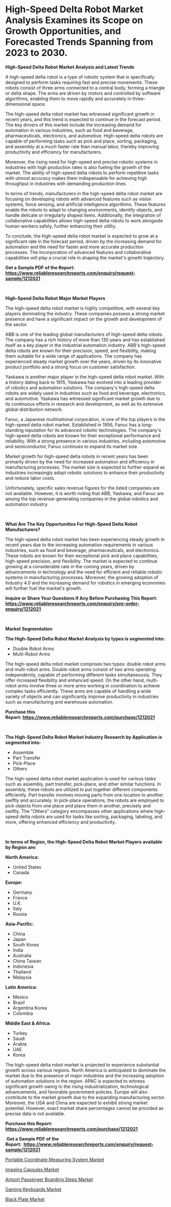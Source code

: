 <p><h1>High-Speed Delta Robot Market Analysis Examines its Scope on Growth Opportunities, and Forecasted Trends Spanning from 2023 to 2030.</h1></p><p><strong>High-Speed Delta Robot Market Analysis and Latest Trends</strong></p>
<p><p>A high-speed delta robot is a type of robotic system that is specifically designed to perform tasks requiring fast and precise movements. These robots consist of three arms connected to a central body, forming a triangle or delta shape. The arms are driven by motors and controlled by software algorithms, enabling them to move rapidly and accurately in three-dimensional space.</p><p>The high-speed delta robot market has witnessed significant growth in recent years, and this trend is expected to continue in the forecast period. The key drivers of this market include the increasing demand for automation in various industries, such as food and beverage, pharmaceuticals, electronics, and automotive. High-speed delta robots are capable of performing tasks such as pick and place, sorting, packaging, and assembly at a much faster rate than manual labor, thereby improving productivity and efficiency for manufacturers.</p><p>Moreover, the rising need for high-speed and precise robotic systems in industries with high production rates is also fueling the growth of the market. The ability of high-speed delta robots to perform repetitive tasks with utmost accuracy makes them indispensable for achieving high throughput in industries with demanding production lines.</p><p>In terms of trends, manufacturers in the high-speed delta robot market are focusing on developing robots with advanced features such as vision systems, force sensing, and artificial intelligence algorithms. These features enable the robots to adapt to changing environments, identify objects, and handle delicate or irregularly shaped items. Additionally, the integration of collaborative capabilities allows high-speed delta robots to work alongside human workers safely, further enhancing their utility.</p><p>To conclude, the high-speed delta robot market is expected to grow at a significant rate in the forecast period, driven by the increasing demand for automation and the need for faster and more accurate production processes. The incorporation of advanced features and collaborative capabilities will play a crucial role in shaping the market's growth trajectory.</p></p>
<p><strong>Get a Sample PDF of the Report:&nbsp; <a href="https://www.reliableresearchreports.com/enquiry/request-sample/1212021">https://www.reliableresearchreports.com/enquiry/request-sample/1212021</a></strong></p>
<p>&nbsp;</p>
<p><strong>High-Speed Delta Robot Major Market Players</strong></p>
<p><p>The high-speed delta robot market is highly competitive, with several key players dominating the industry. These companies possess a strong market presence and have a significant impact on the growth and development of the sector. </p><p>ABB is one of the leading global manufacturers of high-speed delta robots. The company has a rich history of more than 130 years and has established itself as a key player in the industrial automation industry. ABB's high-speed delta robots are known for their precision, speed, and flexibility, making them suitable for a wide range of applications. The company has experienced steady market growth over the years, driven by its innovative product portfolio and a strong focus on customer satisfaction.</p><p>Yaskawa is another major player in the high-speed delta robot market. With a history dating back to 1915, Yaskawa has evolved into a leading provider of robotics and automation solutions. The company's high-speed delta robots are widely used in industries such as food and beverage, electronics, and automotive. Yaskawa has witnessed significant market growth due to its continuous efforts in research and development, as well as its extensive global distribution network.</p><p>Fanuc, a Japanese multinational corporation, is one of the top players in the high-speed delta robot market. Established in 1956, Fanuc has a long-standing reputation for its advanced robotic technologies. The company's high-speed delta robots are known for their exceptional performance and reliability. With a strong presence in various industries, including automotive and semiconductor, Fanuc continues to expand its market size.</p><p>Market growth for high-speed delta robots in recent years has been primarily driven by the need for increased automation and efficiency in manufacturing processes. The market size is expected to further expand as industries increasingly adopt robotic solutions to enhance their productivity and reduce labor costs.</p><p>Unfortunately, specific sales revenue figures for the listed companies are not available. However, it is worth noting that ABB, Yaskawa, and Fanuc are among the top revenue-generating companies in the global robotics and automation industry.</p></p>
<p>&nbsp;</p>
<p><strong>What Are The Key Opportunities For High-Speed Delta Robot Manufacturers?</strong></p>
<p><p>The high-speed delta robot market has been experiencing steady growth in recent years due to the increasing automation requirements in various industries, such as food and beverage, pharmaceuticals, and electronics. These robots are known for their exceptional pick and place capabilities, high-speed precision, and flexibility. The market is expected to continue growing at a considerable rate in the coming years, driven by advancements in technology and the need for efficient and reliable robotic systems in manufacturing processes. Moreover, the growing adoption of Industry 4.0 and the increasing demand for robotics in emerging economies will further fuel the market's growth.</p></p>
<p><strong>Inquire or Share Your Questions If Any Before Purchasing This Report: <a href="https://www.reliableresearchreports.com/enquiry/pre-order-enquiry/1212021">https://www.reliableresearchreports.com/enquiry/pre-order-enquiry/1212021</a></strong></p>
<p>&nbsp;</p>
<p><strong>Market Segmentation</strong></p>
<p><strong>The High-Speed Delta Robot Market Analysis by types is segmented into:</strong></p>
<p><ul><li>Double Robot Arms</li><li>Multi-Robot Arms</li></ul></p>
<p><p>The high-speed delta robot market comprises two types: double robot arms and multi-robot arms. Double robot arms consist of two arms operating independently, capable of performing different tasks simultaneously. They offer increased flexibility and enhanced speed. On the other hand, multi-robot arms involve three or more arms working in coordination to achieve complex tasks efficiently. These arms are capable of handling a wide variety of objects and can significantly improve productivity in industries such as manufacturing and warehouse automation.</p></p>
<p><strong>Purchase this Report:&nbsp;<a href="https://www.reliableresearchreports.com/purchase/1212021">https://www.reliableresearchreports.com/purchase/1212021</a></strong></p>
<p>&nbsp;</p>
<p><strong>The High-Speed Delta Robot Market Industry Research by Application is segmented into:</strong></p>
<p><ul><li>Assemble</li><li>Part Transfer</li><li>Pick-Place</li><li>Others</li></ul></p>
<p><p>The high-speed delta robot market application is used for various tasks such as assembly, part transfer, pick-place, and other similar functions. In assembly, these robots are utilized to put together different components efficiently. Part transfer involves moving parts from one location to another swiftly and accurately. In pick-place operations, the robots are employed to pick objects from one place and place them in another, precisely and swiftly. The "Others" category encompasses other applications where high-speed delta robots are used for tasks like sorting, packaging, labeling, and more, offering enhanced efficiency and productivity.</p></p>
<p>&nbsp;</p>
<p><strong>In terms of Region, the High-Speed Delta Robot Market Players available by Region are:</strong></p>
<p>
    <p> <strong> North America: </strong>
        <ul>
            <li>United States</li>
            <li>Canada</li>
        </ul>
        </p> 
    <p> <strong> Europe: </strong>
        <ul>
            <li>Germany</li>
            <li>France</li>
            <li>U.K.</li>
            <li>Italy</li>
            <li>Russia</li>
        </ul>
        </p> 
    <p> <strong> Asia-Pacific: </strong>
        <ul>
            <li>China</li>
            <li>Japan</li>
            <li>South Korea</li>
            <li>India</li>
            <li>Australia</li>
            <li>China Taiwan</li>
            <li>Indonesia</li>
            <li>Thailand</li>
            <li>Malaysia</li>
        </ul>
        </p> 
    <p> <strong> Latin America: </strong>
        <ul>
            <li>Mexico</li>
            <li>Brazil</li>
            <li>Argentina Korea</li>
            <li>Colombia</li>
        </ul>
        </p> 
    <p> <strong> Middle East & Africa: </strong>
        <ul>
            <li>Turkey</li>
            <li>Saudi</li>
            <li>Arabia</li>
            <li>UAE</li>
            <li>Korea</li>
        </ul>
    </p>
    </p>
<p><p>The high-speed delta robot market is projected to experience substantial growth across various regions. North America is anticipated to dominate the market due to the presence of major industries and the increasing adoption of automation solutions in the region. APAC is expected to witness significant growth owing to the rising industrialization, technological advancements, and favorable government policies. Europe will also contribute to the market growth due to the expanding manufacturing sector. Moreover, the USA and China are expected to exhibit strong market potential. However, exact market share percentages cannot be provided as precise data is not available.</p></p>
<p><strong>Purchase this Report: <a href="https://www.reliableresearchreports.com/purchase/1212021">https://www.reliableresearchreports.com/purchase/1212021</a></strong></p>
<p>&nbsp;<strong>Get a Sample PDF of the Report:&nbsp;&nbsp;<a href="https://www.reliableresearchreports.com/enquiry/request-sample/1212021">https://www.reliableresearchreports.com/enquiry/request-sample/1212021</a></strong></p>
<p><strong></strong></p>
<p><p><a href="https://www.linkedin.com/pulse/portable-coordinate-measuring-system-market-challenges-opportunities/">Portable Coordinate Measuring System Market</a></p><p><a href="https://www.linkedin.com/pulse/imaging-capsules-market-share-amp-new-trends-analysis/">Imaging Capsules Market</a></p><p><a href="https://www.linkedin.com/pulse/airport-passenger-boarding-steps-market-size-share-global/">Airport Passenger Boarding Steps Market</a></p><p><a href="https://medium.com/@fire.belt.bug/gaming-keyboards-market-size-growth-forecast-2023-2030-c7af8fc95960">Gaming Keyboards Market</a></p><p><a href="https://medium.com/@angelageorge32/black-plate-market-size-growth-forecast-2023-2030-5a9d5f9f487c">Black Plate Market</a></p></p>